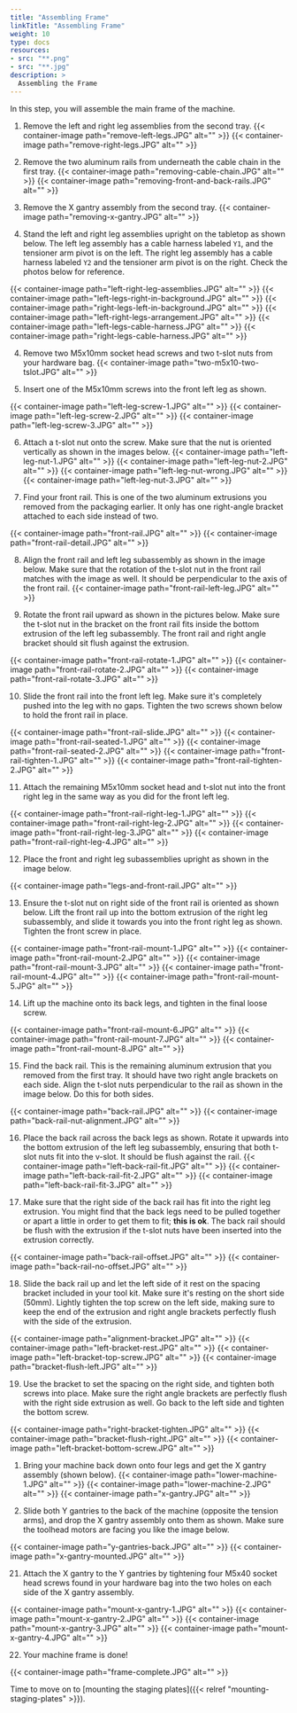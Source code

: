 ```yaml
---
title: "Assembling Frame"
linkTitle: "Assembling Frame"
weight: 10
type: docs
resources:
- src: "**.png"
- src: "**.jpg"
description: >
  Assembling the Frame
---
```


In this step, you will assemble the main frame of the machine.

1. Remove the left and right leg assemblies from the second tray.
{{< container-image path="remove-left-legs.JPG" alt="" >}}
{{< container-image path="remove-right-legs.JPG" alt="" >}}

2. Remove the two aluminum rails from underneath the cable chain in the first tray.
{{< container-image path="removing-cable-chain.JPG" alt="" >}}
{{< container-image path="removing-front-and-back-rails.JPG" alt="" >}}

3. Remove the X gantry assembly from the second tray.
{{< container-image path="removing-x-gantry.JPG" alt="" >}}

1. Stand the left and right leg assemblies upright on the tabletop as shown below. The left leg assembly has a cable harness labeled `Y1`, and the tensioner arm pivot is on the left. The right leg assembly has a cable harness labeled `Y2` and the tensioner arm pivot is on the right. Check the photos below for reference.

{{< container-image path="left-right-leg-assemblies.JPG" alt="" >}}
{{< container-image path="left-legs-right-in-background.JPG" alt="" >}}
{{< container-image path="right-legs-left-in-background.JPG" alt="" >}}
{{< container-image path="left-right-legs-arrangement.JPG" alt="" >}}
{{< container-image path="left-legs-cable-harness.JPG" alt="" >}}
{{< container-image path="right-legs-cable-harness.JPG" alt="" >}}

4. Remove two M5x10mm socket head screws and two t-slot nuts from your hardware bag.
{{< container-image path="two-m5x10-two-tslot.JPG" alt="" >}}

5. Insert one of the M5x10mm screws into the front left leg as shown.

{{< container-image path="left-leg-screw-1.JPG" alt="" >}}
{{< container-image path="left-leg-screw-2.JPG" alt="" >}}
{{< container-image path="left-leg-screw-3.JPG" alt="" >}}

6. Attach a t-slot nut onto the screw. Make sure that the nut is oriented vertically as shown in the images below.
{{< container-image path="left-leg-nut-1.JPG" alt="" >}}
{{< container-image path="left-leg-nut-2.JPG" alt="" >}}
{{< container-image path="left-leg-nut-wrong.JPG" alt="" >}}
{{< container-image path="left-leg-nut-3.JPG" alt="" >}}

7. Find your front rail. This is one of the two aluminum extrusions you removed from the packaging earlier. It only has one right-angle bracket attached to each side instead of two. 

{{< container-image path="front-rail.JPG" alt="" >}}
{{< container-image path="front-rail-detail.JPG" alt="" >}}

8. Align the front rail and left leg subassembly as shown in the image below. Make sure that the rotation of the t-slot nut in the front rail matches with the image as well. It should be perpendicular to the axis of the front rail.
{{< container-image path="front-rail-left-leg.JPG" alt="" >}}

9. Rotate the front rail upward as shown in the pictures below. Make sure the t-slot nut in the bracket on the front rail fits inside the bottom extrusion of the left leg subassembly. The front rail and right angle bracket should sit flush against the extrusion.

{{< container-image path="front-rail-rotate-1.JPG" alt="" >}}
{{< container-image path="front-rail-rotate-2.JPG" alt="" >}}
{{< container-image path="front-rail-rotate-3.JPG" alt="" >}}

10. Slide the front rail into the front left leg. Make sure it's completely pushed into the leg with no gaps. Tighten the two screws shown below to hold the front rail in place.

{{< container-image path="front-rail-slide.JPG" alt="" >}}
{{< container-image path="front-rail-seated-1.JPG" alt="" >}}
{{< container-image path="front-rail-seated-2.JPG" alt="" >}}
{{< container-image path="front-rail-tighten-1.JPG" alt="" >}}
{{< container-image path="front-rail-tighten-2.JPG" alt="" >}}

11. Attach the remaining M5x10mm socket head and t-slot nut into the front right leg in the same way as you did for the front left leg.

{{< container-image path="front-rail-right-leg-1.JPG" alt="" >}}
{{< container-image path="front-rail-right-leg-2.JPG" alt="" >}}
{{< container-image path="front-rail-right-leg-3.JPG" alt="" >}}
{{< container-image path="front-rail-right-leg-4.JPG" alt="" >}}

12. Place the front and right leg subassemblies upright as shown in the image below.

{{< container-image path="legs-and-front-rail.JPG" alt="" >}}

13. Ensure the t-slot nut on right side of the front rail is oriented as shown below. Lift the front rail up into the bottom extrusion of the right leg subassembly, and slide it towards you into the front right leg as shown. Tighten the front screw in place.

{{< container-image path="front-rail-mount-1.JPG" alt="" >}}
{{< container-image path="front-rail-mount-2.JPG" alt="" >}}
{{< container-image path="front-rail-mount-3.JPG" alt="" >}}
{{< container-image path="front-rail-mount-4.JPG" alt="" >}}
{{< container-image path="front-rail-mount-5.JPG" alt="" >}}

14. Lift up the machine onto its back legs, and tighten in the final loose screw.

{{< container-image path="front-rail-mount-6.JPG" alt="" >}}
{{< container-image path="front-rail-mount-7.JPG" alt="" >}}
{{< container-image path="front-rail-mount-8.JPG" alt="" >}}

15. Find the back rail. This is the remaining aluminum extrusion that you removed from the first tray. It should have two right angle brackets on each side. Align the t-slot nuts perpendicular to the rail as shown in the image below. Do this for both sides.

{{< container-image path="back-rail.JPG" alt="" >}}
{{< container-image path="back-rail-nut-alignment.JPG" alt="" >}}

16. Place the back rail across the back legs as shown. Rotate it upwards into the bottom extrusion of the left leg subassembly, ensuring that both t-slot nuts fit into the v-slot. It should be flush against the rail.
{{< container-image path="left-back-rail-fit.JPG" alt="" >}}
{{< container-image path="left-back-rail-fit-2.JPG" alt="" >}}
{{< container-image path="left-back-rail-fit-3.JPG" alt="" >}}

1.  Make sure that the right side of the back rail has fit into the right leg extrusion. You might find that the back legs need to be pulled together or apart a little in order to get them to fit; **this is ok**. The back rail should be flush with the extrusion if the t-slot nuts have been inserted into the extrusion correctly.

{{< container-image path="back-rail-offset.JPG" alt="" >}}
{{< container-image path="back-rail-no-offset.JPG" alt="" >}}

18. Slide the back rail up and let the left side of it rest on the spacing bracket included in your tool kit. Make sure it's resting on the short side (50mm). Lightly tighten the top screw on the left side, making sure to keep the end of the extrusion and right angle brackets perfectly flush with the side of the extrusion. 

{{< container-image path="alignment-bracket.JPG" alt="" >}}
{{< container-image path="left-bracket-rest.JPG" alt="" >}}
{{< container-image path="left-bracket-top-screw.JPG" alt="" >}}
{{< container-image path="bracket-flush-left.JPG" alt="" >}}

19. Use the bracket to set the spacing on the right side, and tighten both screws into place. Make sure the right angle brackets are perfectly flush with the right side extrusion as well. Go back to the left side and tighten the bottom screw.

{{< container-image path="right-bracket-tighten.JPG" alt="" >}}
{{< container-image path="bracket-flush-right.JPG" alt="" >}}
{{< container-image path="left-bracket-bottom-screw.JPG" alt="" >}}

1.  Bring your machine back down onto four legs and get the X gantry assembly (shown below).
{{< container-image path="lower-machine-1.JPG" alt="" >}}
{{< container-image path="lower-machine-2.JPG" alt="" >}}
{{< container-image path="x-gantry.JPG" alt="" >}}

20. Slide both Y gantries to the back of the machine (opposite the tension arms), and drop the X gantry assembly onto them as shown. Make sure the toolhead motors are facing you like the image below.

{{< container-image path="y-gantries-back.JPG" alt="" >}}
{{< container-image path="x-gantry-mounted.JPG" alt="" >}}

21. Attach the X gantry to the Y gantries by tightening four M5x40 socket head screws found in your hardware bag into the two holes on each side of the X gantry assembly.

{{< container-image path="mount-x-gantry-1.JPG" alt="" >}}
{{< container-image path="mount-x-gantry-2.JPG" alt="" >}}
{{< container-image path="mount-x-gantry-3.JPG" alt="" >}}
{{< container-image path="mount-x-gantry-4.JPG" alt="" >}}

22. Your machine frame is done!

{{< container-image path="frame-complete.JPG" alt="" >}}

Time to move on to [mounting the staging plates]({{< relref "mounting-staging-plates" >}}).